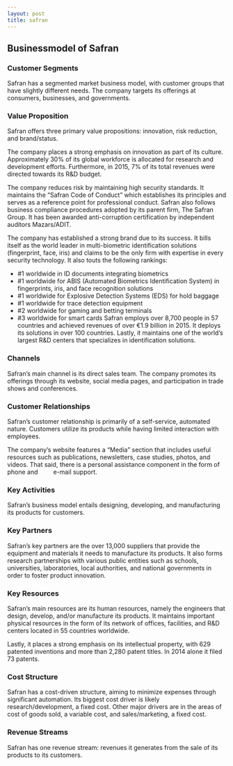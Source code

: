 ```yaml
---
layout: post
title: safran
---
```


Businessmodel of Safran
------------------------

### Customer Segments

Safran has a segmented market business model, with customer groups that have slightly different needs. The company targets its offerings at consumers, businesses, and governments.

### Value Proposition

Safran offers three primary value propositions: innovation, risk reduction, and brand/status.

The company places a strong emphasis on innovation as part of its culture.  Approximately 30% of its global workforce is allocated for research and development efforts. Furthermore, in 2015, 7% of its total revenues were directed towards its R&D budget.

The company reduces risk by maintaining high security standards. It maintains the “Safran Code of Conduct” which establishes its principles and serves as a reference point for professional conduct. Safran also follows business compliance procedures adopted by its parent firm, The Safran Group. It has been awarded anti-corruption certification by independent auditors Mazars/ADIT.

The company has established a strong brand due to its success. It bills itself as the world leader in multi-biometric identification solutions (fingerprint, face, iris) and claims to be the only firm with expertise in every security technology. It also touts the following rankings:

 * #1 worldwide in ID documents integrating biometrics
* #1 worldwide for ABIS (Automated Biometrics Identification System) in fingerprints, iris, and face recognition solutions
* #1 worldwide for Explosive Detection Systems (EDS) for hold baggage
* #1 worldwide for trace detection equipment
* #2 worldwide for gaming and betting terminals
* #3 worldwide for smart cards
 Safran employs over 8,700 people in 57 countries and achieved revenues of over €1.9 billion in 2015. It deploys its solutions in over 100 countries. Lastly, it maintains one of the world’s largest R&D centers that specializes in identification solutions.

### Channels

Safran’s main channel is its direct sales team. The company promotes its offerings through its website, social media pages, and participation in trade shows and conferences.

### Customer Relationships

Safran’s customer relationship is primarily of a self-service, automated nature. Customers utilize its products while having limited interaction with employees.

The company’s website features a “Media” section that includes useful resources such as publications, newsletters, case studies, photos, and videos. That said, there is a personal assistance component in the form of phone and         e-mail support.

### Key Activities

Safran’s business model entails designing, developing, and manufacturing its products for customers.

### Key Partners

Safran’s key partners are the over 13,000 suppliers that provide the equipment and materials it needs to manufacture its products. It also forms research partnerships with various public entities such as schools, universities, laboratories, local authorities, and national governments in order to foster product innovation.

### Key Resources

Safran’s main resources are its human resources, namely the engineers that design, develop, and/or manufacture its products. It maintains important physical resources in the form of its network of offices, facilities, and R&D centers located in 55 countries worldwide.

Lastly, it places a strong emphasis on its intellectual property, with 629 patented inventions and more than 2,280 patent titles. In 2014 alone it filed 73 patents.

### Cost Structure

Safran has a cost-driven structure, aiming to minimize expenses through significant automation. Its biggest cost driver is likely research/development, a fixed cost. Other major drivers are in the areas of cost of goods sold, a variable cost, and sales/marketing, a fixed cost.

### Revenue Streams

Safran has one revenue stream: revenues it generates from the sale of its products to its customers.
